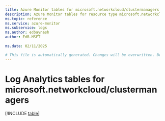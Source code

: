 ```yaml
---
title: Azure Monitor tables for microsoft.networkcloud/clustermanagers
description: Azure Monitor tables for resource type microsoft.networkcloud/clustermanagers
ms.topic: reference
ms.service: azure-monitor
ms.subservice: logs
ms.author: edbaynash
author: EdB-MSFT
   
ms.date: 02/11/2025

# This file is automatically generated. Changes will be overwritten. Do not change this file directly.
---
```


# Log Analytics tables for microsoft.networkcloud/clustermanagers  

[!INCLUDE [table](~/reusable-content/ce-skilling/azure/includes/azure-monitor/reference/tables/microsoft-networkcloud_clustermanagers-include.md)]


